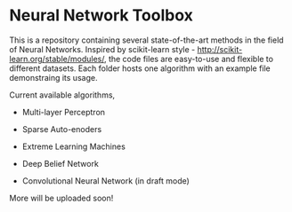 Neural Network Toolbox
======================


This is a repository containing several state-of-the-art methods in the field of Neural Networks. Inspired by 
scikit-learn style - http://scikit-learn.org/stable/modules/, the code files are easy-to-use and 
flexible to different datasets. Each folder hosts one algorithm with an example file demonstraing its usage. 

Current available algorithms,

  +  Multi-layer Perceptron

  +  Sparse Auto-enoders

  + Extreme Learning Machines

  + Deep Belief Network

  + Convolutional Neural Network (in draft mode)


More will be uploaded soon!
